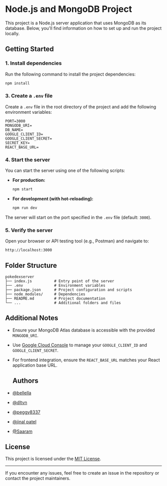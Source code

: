 # Node.js and MongoDB Project

This project is a Node.js server application that uses MongoDB as its database. Below, you'll find information on how to set up and run the project locally.

## Getting Started

### 1. Install dependencies

Run the following command to install the project dependencies:

```bash
npm install
```

### 3. Create a `.env` file

Create a `.env` file in the root directory of the project and add the following environment variables:

```env
PORT=3000
MONGODB_URI=
DB_NAME=
GOOGLE_CLIENT_ID=
GOOGLE_CLIENT_SECRET=
SECRET_KEY=
REACT_BASE_URL=
```

### 4. Start the server

You can start the server using one of the following scripts:

- **For production:**

  ```bash
  npm start
  ```

- **For development (with hot-reloading):**

  ```bash
  npm run dev
  ```

The server will start on the port specified in the `.env` file (default: `3000`).

### 5. Verify the server

Open your browser or API testing tool (e.g., Postman) and navigate to:

```
http://localhost:3000
```

## Folder Structure

```
pokedexserver
├── index.js          # Entry point of the server
├── .env              # Environment variables
├── package.json      # Project configuration and scripts
├── node_modules/     # Dependencies
├── README.md         # Project documentation
└── ...               # Additional folders and files
```

## Additional Notes

- Ensure your MongoDB Atlas database is accessible with the provided `MONGODB_URI`.
- Use [Google Cloud Console](https://console.cloud.google.com/) to manage your `GOOGLE_CLIENT_ID` and `GOOGLE_CLIENT_SECRET`.
- For frontend integration, ensure the `REACT_BASE_URL` matches your React application base URL.

  ## Authors

- [@bellella](https://github.com/bellella)
- [@dltvn](https://github.com/dltvn)
- [@peggy8337](https://github.com/peggy8337)
- [@jinal patel](https://github.com/jinal108)
- [@Saaram](https://github.com/bellella)

## License

This project is licensed under the [MIT License](LICENSE).

---

If you encounter any issues, feel free to create an issue in the repository or contact the project maintainers.
